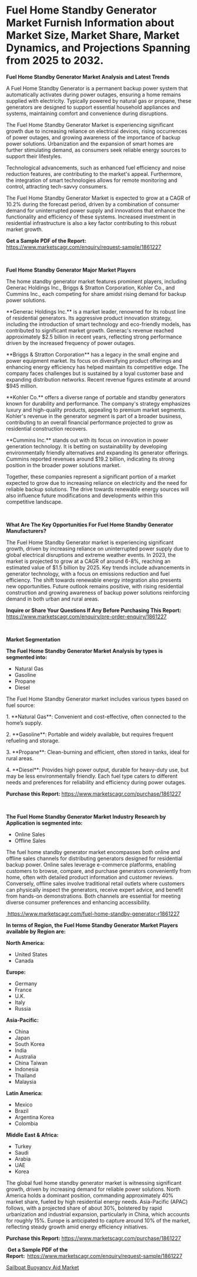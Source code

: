 <p><h1>Fuel Home Standby Generator Market Furnish Information about Market Size, Market Share, Market Dynamics, and Projections Spanning from 2025 to 2032.</h1></p><p><strong>Fuel Home Standby Generator Market Analysis and Latest Trends</strong></p>
<p><p>A Fuel Home Standby Generator is a permanent backup power system that automatically activates during power outages, ensuring a home remains supplied with electricity. Typically powered by natural gas or propane, these generators are designed to support essential household appliances and systems, maintaining comfort and convenience during disruptions. </p><p>The Fuel Home Standby Generator Market is experiencing significant growth due to increasing reliance on electrical devices, rising occurrences of power outages, and growing awareness of the importance of backup power solutions. Urbanization and the expansion of smart homes are further stimulating demand, as consumers seek reliable energy sources to support their lifestyles. </p><p>Technological advancements, such as enhanced fuel efficiency and noise reduction features, are contributing to the market's appeal. Furthermore, the integration of smart technologies allows for remote monitoring and control, attracting tech-savvy consumers. </p><p>The Fuel Home Standby Generator Market is expected to grow at a CAGR of 10.2% during the forecast period, driven by a combination of consumer demand for uninterrupted power supply and innovations that enhance the functionality and efficiency of these systems. Increased investment in residential infrastructure is also a key factor contributing to this robust market growth.</p></p>
<p><strong>Get a Sample PDF of the Report:&nbsp;</strong> <a href="https://www.marketscagr.com/enquiry/request-sample/1861227?utm_campaign=1889&utm_medium=2&utm_source=Github&utm_content=ia&utm_term=10022025&utm_id=fuel-home-standby-generator">https://www.marketscagr.com/enquiry/request-sample/1861227</a></p>
<p>&nbsp;</p>
<p><strong>Fuel Home Standby Generator Major Market Players</strong></p>
<p><p>The home standby generator market features prominent players, including Generac Holdings Inc., Briggs & Stratton Corporation, Kohler Co., and Cummins Inc., each competing for share amidst rising demand for backup power solutions. </p><p>**Generac Holdings Inc.** is a market leader, renowned for its robust line of residential generators. Its aggressive product innovation strategy, including the introduction of smart technology and eco-friendly models, has contributed to significant market growth. Generac's revenue reached approximately $2.5 billion in recent years, reflecting strong performance driven by the increased frequency of power outages.</p><p>**Briggs & Stratton Corporation** has a legacy in the small engine and power equipment market. Its focus on diversifying product offerings and enhancing energy efficiency has helped maintain its competitive edge. The company faces challenges but is sustained by a loyal customer base and expanding distribution networks. Recent revenue figures estimate at around $945 million.</p><p>**Kohler Co.** offers a diverse range of portable and standby generators known for durability and performance. The company's strategy emphasizes luxury and high-quality products, appealing to premium market segments. Kohler's revenue in the generator segment is part of a broader business, contributing to an overall financial performance projected to grow as residential construction recovers.</p><p>**Cummins Inc.** stands out with its focus on innovation in power generation technology. It is betting on sustainability by developing environmentally friendly alternatives and expanding its generator offerings. Cummins reported revenues around $19.2 billion, indicating its strong position in the broader power solutions market.</p><p>Together, these companies represent a significant portion of a market expected to grow due to increasing reliance on electricity and the need for reliable backup solutions. The drive towards renewable energy sources will also influence future modifications and developments within this competitive landscape.</p></p>
<p>&nbsp;</p>
<p><strong>What Are The Key Opportunities For Fuel Home Standby Generator Manufacturers?</strong></p>
<p><p>The Fuel Home Standby Generator market is experiencing significant growth, driven by increasing reliance on uninterrupted power supply due to global electrical disruptions and extreme weather events. In 2023, the market is projected to grow at a CAGR of around 6-8%, reaching an estimated value of $1.5 billion by 2025. Key trends include advancements in generator technology, with a focus on emissions reduction and fuel efficiency. The shift towards renewable energy integration also presents new opportunities. Future outlook remains positive, with rising residential construction and growing awareness of backup power solutions reinforcing demand in both urban and rural areas.</p></p>
<p><strong>Inquire or Share Your Questions If Any Before Purchasing This Report:</strong> <a href="https://www.marketscagr.com/enquiry/pre-order-enquiry/1861227?utm_campaign=1889&utm_medium=2&utm_source=Github&utm_content=ia&utm_term=10022025&utm_id=fuel-home-standby-generator">https://www.marketscagr.com/enquiry/pre-order-enquiry/1861227</a></p>
<p>&nbsp;</p>
<p><strong>Market Segmentation</strong></p>
<p><strong>The Fuel Home Standby Generator Market Analysis by types is segmented into:</strong></p>
<p><ul><li>Natural Gas</li><li>Gasoline</li><li>Propane</li><li>Diesel</li></ul></p>
<p><p>The Fuel Home Standby Generator market includes various types based on fuel source: </p><p>1. **Natural Gas**: Convenient and cost-effective, often connected to the home’s supply.</p><p>2. **Gasoline**: Portable and widely available, but requires frequent refueling and storage.</p><p>3. **Propane**: Clean-burning and efficient, often stored in tanks, ideal for rural areas.</p><p>4. **Diesel**: Provides high power output, durable for heavy-duty use, but may be less environmentally friendly. Each fuel type caters to different needs and preferences for reliability and efficiency during power outages.</p></p>
<p><strong>Purchase this Report:&nbsp;</strong><a href="https://www.marketscagr.com/purchase/1861227?utm_campaign=1889&utm_medium=2&utm_source=Github&utm_content=ia&utm_term=10022025&utm_id=fuel-home-standby-generator">https://www.marketscagr.com/purchase/1861227</a></p>
<p>&nbsp;</p>
<p><strong>The Fuel Home Standby Generator Market Industry Research by Application is segmented into:</strong></p>
<p><ul><li>Online Sales</li><li>Offline Sales</li></ul></p>
<p><p>The fuel home standby generator market encompasses both online and offline sales channels for distributing generators designed for residential backup power. Online sales leverage e-commerce platforms, enabling customers to browse, compare, and purchase generators conveniently from home, often with detailed product information and customer reviews. Conversely, offline sales involve traditional retail outlets where customers can physically inspect the generators, receive expert advice, and benefit from hands-on demonstrations. Both channels are essential for meeting diverse consumer preferences and enhancing accessibility.</p></p>
<p><a href="https://www.marketscagr.com/fuel-home-standby-generator-r1861227?utm_campaign=1889&utm_medium=2&utm_source=Github&utm_content=ia&utm_term=10022025&utm_id=fuel-home-standby-generator">&nbsp;https://www.marketscagr.com/fuel-home-standby-generator-r1861227</a></p>
<p><strong>In terms of Region, the Fuel Home Standby Generator Market Players available by Region are:</strong></p>
<p>
    <p> <strong> North America: </strong>
        <ul>
            <li>United States</li>
            <li>Canada</li>
        </ul>
        </p> 
    <p> <strong> Europe: </strong>
        <ul>
            <li>Germany</li>
            <li>France</li>
            <li>U.K.</li>
            <li>Italy</li>
            <li>Russia</li>
        </ul>
        </p> 
    <p> <strong> Asia-Pacific: </strong>
        <ul>
            <li>China</li>
            <li>Japan</li>
            <li>South Korea</li>
            <li>India</li>
            <li>Australia</li>
            <li>China Taiwan</li>
            <li>Indonesia</li>
            <li>Thailand</li>
            <li>Malaysia</li>
        </ul>
        </p> 
    <p> <strong> Latin America: </strong>
        <ul>
            <li>Mexico</li>
            <li>Brazil</li>
            <li>Argentina Korea</li>
            <li>Colombia</li>
        </ul>
        </p> 
    <p> <strong> Middle East & Africa: </strong>
        <ul>
            <li>Turkey</li>
            <li>Saudi</li>
            <li>Arabia</li>
            <li>UAE</li>
            <li>Korea</li>
        </ul>
    </p>
    </p>
<p><p>The global fuel home standby generator market is witnessing significant growth, driven by increasing demand for reliable power solutions. North America holds a dominant position, commanding approximately 40% market share, fueled by high residential energy needs. Asia-Pacific (APAC) follows, with a projected share of about 30%, bolstered by rapid urbanization and industrial expansion, particularly in China, which accounts for roughly 15%. Europe is anticipated to capture around 10% of the market, reflecting steady growth amid energy efficiency initiatives.</p></p>
<p><strong>Purchase this Report: </strong><a href="https://www.marketscagr.com/purchase/1861227?utm_campaign=1889&utm_medium=2&utm_source=Github&utm_content=ia&utm_term=10022025&utm_id=fuel-home-standby-generator">https://www.marketscagr.com/purchase/1861227</a></p>
<p>&nbsp;<strong>Get a Sample PDF of the Report:&nbsp;&nbsp;</strong><a href="https://www.marketscagr.com/enquiry/request-sample/1861227?utm_campaign=1889&utm_medium=2&utm_source=Github&utm_content=ia&utm_term=10022025&utm_id=fuel-home-standby-generator">https://www.marketscagr.com/enquiry/request-sample/1861227</a></p>
<p><strong></strong></p>
<p><p><a href="https://github.com/globismark/Market-Research-Report-List-6/blob/main/sailboat-buoyancy-aid-market.md?utm_campaign=1889&utm_medium=2&utm_source=Github&utm_content=ia&utm_term=10022025&utm_id=fuel-home-standby-generator">Sailboat Buoyancy Aid Market</a></p></p>